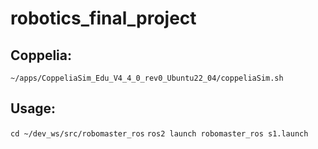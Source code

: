 # robotics_final_project

## Coppelia:

`~/apps/CoppeliaSim_Edu_V4_4_0_rev0_Ubuntu22_04/coppeliaSim.sh`



## Usage:

`cd ~/dev_ws/src/robomaster_ros`
`ros2 launch robomaster_ros s1.launch`

